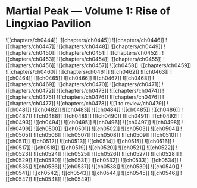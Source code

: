 # Martial Peak — Volume 1: Rise of Lingxiao Pavilion
![[chapters/ch0444]]
![[chapters/ch0445]]
![[chapters/ch0446]]
![[chapters/ch0447]]
![[chapters/ch0448]]
![[chapters/ch0449]]
![[chapters/ch0450]]
![[chapters/ch0451]]
![[chapters/ch0452]]
![[chapters/ch0453]]
![[chapters/ch0454]]
![[chapters/ch0455]]
![[chapters/ch0456]]
![[chapters/ch0457]]
![[ch0458]]
![[chapters/ch0459]]
![[chapters/ch0460]]
![[chapters/ch0461]]
![[ch0462]]
![[ch0463]]
![[ch0464]]
![[ch0465]]
![[ch0466]]
![[ch0467]]
![[ch0468]]
![[chapters/ch0469]]
![[chapters/ch0470]]
![[chapters/ch0471]]
![[chapters/ch0472]]
![[chapters/ch0473]]
![[chapters/ch0474]]
![[chapters/ch0475]]
![[chapters/ch0476]]
![[chapters/ch0476]]
![[chapters/ch0477]]
![[chapters/ch0478]]
![[1 to review/ch0479]]
![[ch0481]]
![[ch0482]]
![[ch0483]]
![[ch0484]]
![[ch0485]]
![[ch0486]]
![[ch0487]]
![[ch0488]]
![[ch0489]]
![[ch0490]]
![[ch0491]]
![[ch0492]]
![[ch0493]]
![[ch0494]]
![[ch0495]]
![[ch0496]]
![[ch0497]]
![[ch0498]]
![[ch0499]]
![[ch0500]]
![[ch0501]]
![[ch0502]]
![[ch0503]]
![[ch0504]]
![[ch0505]]
![[ch0506]]
![[ch0507]]
![[ch0508]]
![[ch0509]]
![[ch0510]]
![[ch0511]]
![[ch0512]]
![[ch0513]]
![[ch0514]]
![[ch0515]]
![[ch0516]]
![[ch0517]]
![[ch0518]]
![[ch0519]]
![[ch0520]]
![[ch0521]]
![[ch0522]]
![[ch0523]]
![[ch0524]]
![[ch0525]]
![[ch0526]]
![[ch0527]]
![[ch0528]]
![[ch0529]]
![[ch0530]]
![[ch0531]]
![[ch0532]]
![[ch0533]]
![[ch0534]]
![[ch0535]]
![[ch0536]]
![[ch0537]]
![[ch0538]]
![[ch0539]]
![[ch0540]]
![[ch0541]]
![[ch0542]]
![[ch0543]]
![[ch0544]]
![[ch0545]]
![[ch0546]]
![[ch0547]]
![[ch0548]]
![[ch0549]]
